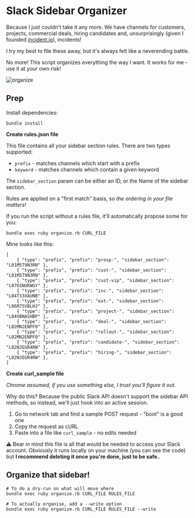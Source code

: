 # Slack Sidebar Organizer

Because I just couldn't take it any more. We have channels for customers, projects, commercial deals, hiring candidates and, unsurprisingly (given I founded [incident.io](https://incident.io)), incidents!

I try my best to file these away, but it's always felt like a neverending battle.

No more! This script organizes everything the way I want. It works for me - use it at your own risk!

![organize](https://github.com/petehamilton/slack-sidebar-organiser/assets/510845/f414993e-d995-4a76-b6df-4895af6c3690)

## Prep

Install dependencies:

```
bundle install
```

**Create rules.json file**

This file contains all your sidebar section rules. There are two types supported:

- `prefix` - matches channels which start with a prefix
- `keyword` - matches channels which contain a given keyword

The `sidebar_section` param can be either an ID, or the Name of the sidebar section.

Rules are applied on a "first match" basis, so *the ordering in your file matters*!

If you run the script without a rules file, it'll automatically propose some for you:

    bundle exec ruby organize.rb CURL_FILE

Mine looks like this:

	[
		{ "type": "prefix", "prefix": "prosp-", "sidebar_section": "L01M5T9N3RN" },
		{ "type": "prefix", "prefix": "cust-", "sidebar_section": "L01M5T9N3RN" },
		{ "type": "prefix", "prefix": "cust-vip", "sidebar_section": "L076SNUKWGY" },
		{ "type": "prefix", "prefix": "inc-", "sidebar_section": "L04T33XAUNB" },
		{ "type": "prefix", "prefix": "ext-", "sidebar_section": "L06R75VBLHJ" },
		{ "type": "prefix", "prefix": "project-", "sidebar_section": "L04VBNASHBP" },
		{ "type": "prefix", "prefix": "deal-", "sidebar_section": "L02MN2ENPF0" },
		{ "type": "prefix", "prefix": "rollout-", "sidebar_section": "L02MN2ENPF0" },
		{ "type": "prefix", "prefix": "candidate-", "sidebar_section": "L02NJEGR4RW" },
		{ "type": "prefix", "prefix": "hiring-", "sidebar_section": "L02NJEGR4RW" },
	]

**Create curl_sample file**

_Chrome assumed, if you use something else, I trust you'll figure it out._

Why do this? Because the public Slack API doesn't support the sidebar API methods, so instead, we'll just hook into an active session.

1. Go to network tab and find a sample POST request - "boot" is a good one
2. Copy the request as cURL
3. Paste into a file like `curl_sample` - no edits needed

⚠️ Bear in mind this file is all that would be needed to access your Slack account. Obviously it runs locally on your machine (you can see the code) but **I recommend deleting it once you're done, just to be safe.**.

## Organize that sidebar!

```
# To do a dry-run on what will move where
bundle exec ruby organize.rb CURL_FILE RULES_FILE

# To actually organise, add a --write option
bundle exec ruby organize.rb CURL_FILE RULES_FILE --write
```
